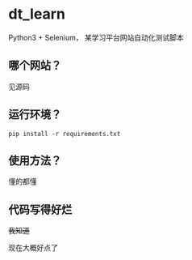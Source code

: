 # dt_learn
Python3 + Selenium， 某学习平台网站自动化测试脚本

## 哪个网站？
见源码

## 运行环境？
`pip install -r requirements.txt`

## 使用方法？
懂的都懂

## 代码写得好烂
~~我知道~~

现在大概好点了